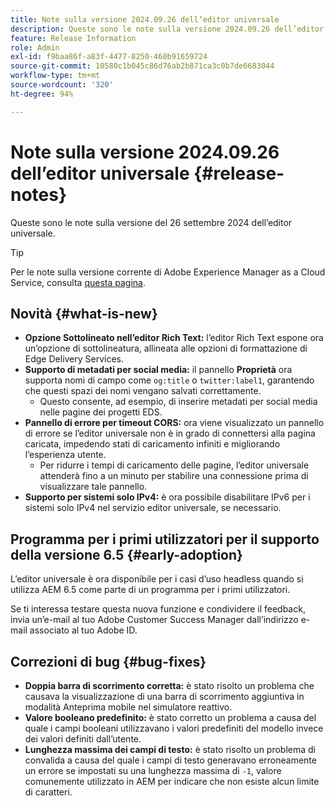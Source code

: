 ```yaml
---
title: Note sulla versione 2024.09.26 dell’editor universale
description: Queste sono le note sulla versione 2024.09.26 dell’editor universale.
feature: Release Information
role: Admin
exl-id: f9baa86f-a83f-4477-8250-460b91659724
source-git-commit: 10580c1b045c86d76ab2b871ca3c0b7de6683044
workflow-type: tm+mt
source-wordcount: '320'
ht-degree: 94%

---
```


# Note sulla versione 2024.09.26 dell’editor universale {#release-notes}

Queste sono le note sulla versione del 26 settembre 2024 dell’editor universale.

>[!TIP]
>
>Per le note sulla versione corrente di Adobe Experience Manager as a Cloud Service, consulta [questa pagina](/help/release-notes/release-notes-cloud/release-notes-current.md).

## Novità {#what-is-new}

* **Opzione Sottolineato nell’editor Rich Text:** l’editor Rich Text espone ora un’opzione di sottolineatura, allineata alle opzioni di formattazione di Edge Delivery Services.
* **Supporto di metadati per social media:** il pannello **Proprietà** ora supporta nomi di campo come `og:title` o `twitter:label1`, garantendo che questi spazi dei nomi vengano salvati correttamente.
   * Questo consente, ad esempio, di inserire metadati per social media nelle pagine dei progetti EDS.
* **Pannello di errore per timeout CORS:** ora viene visualizzato un pannello di errore se l’editor universale non è in grado di connettersi alla pagina caricata, impedendo stati di caricamento infiniti e migliorando l’esperienza utente.
   * Per ridurre i tempi di caricamento delle pagine, l’editor universale attenderà fino a un minuto per stabilire una connessione prima di visualizzare tale pannello.
* **Supporto per sistemi solo IPv4:** è ora possibile disabilitare IPv6 per i sistemi solo IPv4 nel servizio editor universale, se necessario.

## Programma per i primi utilizzatori per il supporto della versione 6.5 {#early-adoption}

L’editor universale è ora disponibile per i casi d’uso headless quando si utilizza AEM 6.5 come parte di un programma per i primi utilizzatori.

Se ti interessa testare questa nuova funzione e condividere il feedback, invia un’e-mail al tuo Adobe Customer Success Manager dall’indirizzo e-mail associato al tuo Adobe ID.

## Correzioni di bug {#bug-fixes}

* **Doppia barra di scorrimento corretta:** è stato risolto un problema che causava la visualizzazione di una barra di scorrimento aggiuntiva in modalità Anteprima mobile nel simulatore reattivo.
* **Valore booleano predefinito:** è stato corretto un problema a causa del quale i campi booleani utilizzavano i valori predefiniti del modello invece dei valori definiti dall’utente.
* **Lunghezza massima dei campi di testo:** è stato risolto un problema di convalida a causa del quale i campi di testo generavano erroneamente un errore se impostati su una lunghezza massima di `-1`, valore comunemente utilizzato in AEM per indicare che non esiste alcun limite di caratteri.

